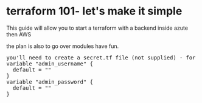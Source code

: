 # terraform 101- let's make it simple

This guide will allow you to start a terraform with a backend inside azute then AWS

the plan is also to go over modules
have fun.
<pre>
you'll need to create a secret.tf file (not supplied) - for the machines.
variable "admin_username" {
  default = ""
}
variable "admin_password" {
  default = ""
}
</pre>